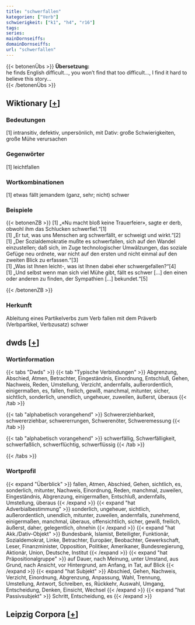 ```yaml
---
title: "schwerfallen"
kategorien: ["Verb"]
schwierigkeit: ["k1", "h4", "r16"]
tags:
series:
mainDornseiffs:
domainDornseiffs:
url: "schwerfallen"
---
```


{{< betonenÜbs >}}
**Übersetzung:**  
he finds English difficult..., you won’t find that too difficult..., I find it hard to believe this story...  
{{< /betonenÜbs >}}

## Wiktionary [[+](https://de.wiktionary.org/wiki/schwerfallen)]

### Bedeutungen
[1] intransitiv, defektiv, unpersönlich, mit Dativ: große Schwierigkeiten, große Mühe verursachen  

### Gegenwörter
[1] leichtfallen  

### Wortkombinationen
[1] etwas fällt jemandem (ganz, sehr; nicht) schwer  

### Beispiele
{{< betonenZB >}}
[1] „«Nu macht bloß keine Trauerfeier», sagte er derb, obwohl ihm das Schlucken schwerfiel.“[1]  
[1] „Er tut, was uns Menschen arg schwerfällt, er schweigt und wirkt.“[2]  
[1] „Der Sozialdemokratie mußte es schwerfallen, sich auf den Wandel einzustellen; daß sich, im Zuge technologischer Umwälzungen, das soziale Gefüge neu ordnete, war nicht auf den ersten und nicht einmal auf den zweiten Blick zu erfassen.“[3]  
[1] „Was ist Ihnen leicht-, was ist Ihnen dabei eher schwergefallen?“[4]  
[1] „Und selbst wenn man sich viel Mühe gibt, fällt es schwer […] den einen oder anderen zu finden, der Sympathien […] bekundet.“[5]  

{{< /betonenZB >}}
### Herkunft
Ableitung eines Partikelverbs zum Verb fallen mit dem Präverb (Verbpartikel, Verbzusatz) schwer  



## dwds [[+](https://www.dwds.de/wb/schwerfallen)]

### Wortinformation
{{< tabs "Dwds" >}}
{{< tab "Typische Verbindungen" >}}
Abgrenzung, Abschied, Atmen, Betrachter, Eingeständnis, Einordnung, Entschluß, Gehen, Nachweis, Reden, Umstellung, Verzicht, andernfalls, außerordentlich, einigermaßen, es, fallen, freilich, gewiß, manchmal, mitunter, sicher, sichtlich, sonderlich, unendlich, ungeheuer, zuweilen, äußerst, überaus
{{< /tab >}}

{{< tab "alphabetisch vorangehend" >}}
Schwererziehbarkeit, schwererziehbar, schwererrungen, Schwerenöter, Schweremessung
{{< /tab >}}

{{< tab "alphabetisch vorangehend" >}}
schwerfällig, Schwerfälligkeit, schwerfaßlich, schwerflüchtig, schwerflüssig
{{< /tab >}}

{{< /tabs >}}

### Wortprofil
{{< expand "Überblick" >}} fallen, Atmen, Abschied, Gehen, sichtlich, es, sonderlich, mitunter, Nachweis, Einordnung, Reden, manchmal, zuweilen, Eingeständnis, Abgrenzung, einigermaßen, Entschluß, andernfalls, Umstellung, überaus {{< /expand >}}
{{< expand "hat Adverbialbestimmung" >}} sonderlich, ungeheuer, sichtlich, außerordentlich, unendlich, mitunter, zuweilen, andernfalls, zunehmend, einigermaßen, manchmal, überaus, offensichtlich, sicher, gewiß, freilich, äußerst, daher, gelegentlich, ohnehin {{< /expand >}}
{{< expand "hat Akk./Dativ-Objekt" >}} Bundesbank, Islamist, Beteiligter, Funktionär, Sozialdemokrat, Linke, Betrachter, Europäer, Beobachter, Gewerkschaft, Leser, Finanzminister, Opposition, Politiker, Amerikaner, Bundesregierung, Aktionär, Union, Deutsche, Institut {{< /expand >}}
{{< expand "hat Präpositionalgruppe" >}} auf Dauer, nach Meinung, unter Umstand, aus Grund, nach Ansicht, vor Hintergrund, am Anfang, in Tat, auf Blick {{< /expand >}}
{{< expand "hat Subjekt" >}} Abschied, Gehen, Nachweis, Verzicht, Einordnung, Abgrenzung, Anpassung, Wahl, Trennung, Umstellung, Antwort, Schreiben, es, Rückkehr, Auswahl, Umgang, Entscheidung, Denken, Einsicht, Wechsel {{< /expand >}}
{{< expand "hat Passivsubjekt" >}} Schritt, Entscheidung, es {{< /expand >}}

## Leipzig Corpora [[+](https://corpora.uni-leipzig.de/en/res?word=schwerfallen&corpusId=deu_newscrawl-public_2018)]

